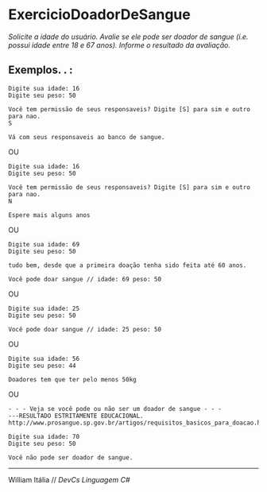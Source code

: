 # ExercicioDoadorDeSangue
_Solicite a idade do usuário. Avalie se ele pode ser doador de sangue (i.e. possui idade entre 18 e 67 anos). Informe o resultado da avaliação._
## Exemplos. . :
```
Digite sua idade: 16 
Digite seu peso: 50

Você tem permissão de seus responsaveis? Digite [S] para sim e outro para nao.
S

Vá com seus responsaveis ao banco de sangue.
```
OU
```
Digite sua idade: 16
Digite seu peso: 50

Você tem permissão de seus responsaveis? Digite [S] para sim e outro para nao.
N

Espere mais alguns anos
```
OU
```
Digite sua idade: 69
Digite seu peso: 50

tudo bem, desde que a primeira doação tenha sido feita até 60 anos.

Você pode doar sangue // idade: 69 peso: 50
```
OU
```
Digite sua idade: 25
Digite seu peso: 50

Você pode doar sangue // idade: 25 peso: 50
```
OU
```
Digite sua idade: 56
Digite seu peso: 44

Doadores tem que ter pelo menos 50kg
```
OU
```
- - - Veja se você pode ou não ser um doador de sangue - - -
---RESULTADO ESTRITAMENTE EDUCACIONAL.
http://www.prosangue.sp.gov.br/artigos/requisitos_basicos_para_doacao.html

Digite sua idade: 70
Digite seu peso: 50

Você não pode ser doador de sangue.
```
---
William Itália // _DevCs_ _Linguagem C#_